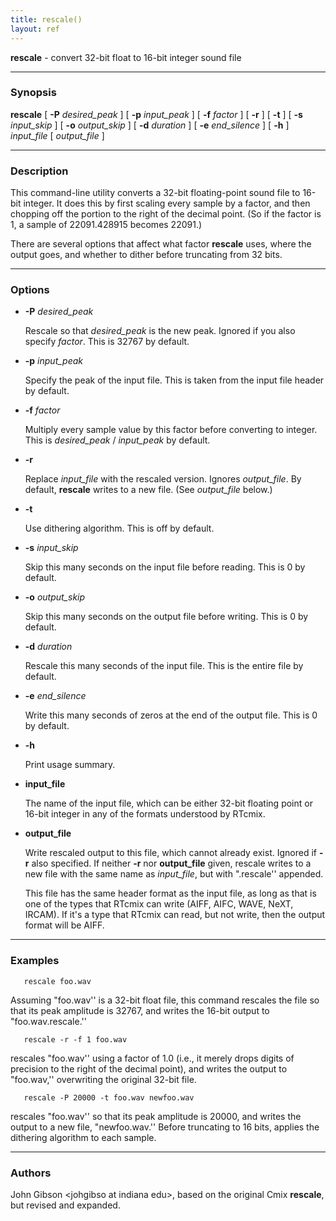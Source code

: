 ```yaml
---
title: rescale()
layout: ref
---
```


**rescale** - convert 32-bit float to 16-bit integer sound file

-----

### Synopsis

**rescale** \[ **-P** *desired\_peak* \] \[ **-p** *input\_peak* \] \[
**-f** *factor* \] \[ **-r** \] \[ **-t** \] \[ **-s** *input\_skip* \]
\[ **-o** *output\_skip* \] \[ **-d** *duration* \] \[ **-e**
*end\_silence* \] \[ **-h** \] *input\_file* \[ *output\_file* \]

-----

### Description

This command-line utility converts a 32-bit floating-point sound file to
16-bit integer. It does this by first scaling every sample by a factor,
and then chopping off the portion to the right of the decimal point. (So
if the factor is 1, a sample of 22091.428915 becomes 22091.)

There are several options that affect what factor **rescale** uses,
where the output goes, and whether to dither before truncating from 32
bits.

-----

### Options

  - **-P** *desired\_peak*  
      
    Rescale so that *desired\_peak* is the new peak. Ignored if you also
    specify *factor*. This is 32767 by default.

  - **-p** *input\_peak*  
      
    Specify the peak of the input file. This is taken from the input
    file header by default.

  - **-f** *factor*  
      
    Multiply every sample value by this factor before converting to
    integer. This is *desired\_peak* / *input\_peak* by default.

  - **-r**  
      
    Replace *input\_file* with the rescaled version. Ignores
    *output\_file*. By default, **rescale** writes to a new file. (See
    *output\_file* below.)

  - **-t**  
      
    Use dithering algorithm. This is off by default.

  - **-s** *input\_skip*  
      
    Skip this many seconds on the input file before reading. This is 0
    by default.

  - **-o** *output\_skip*  
      
    Skip this many seconds on the output file before writing. This is 0
    by default.

  - **-d** *duration*  
      
    Rescale this many seconds of the input file. This is the entire file
    by default.

  - **-e** *end\_silence*  
      
    Write this many seconds of zeros at the end of the output file. This
    is 0 by default.

  - **-h**  
      
    Print usage summary.

  - **input\_file**  
      
    The name of the input file, which can be either 32-bit floating
    point or 16-bit integer in any of the formats understood by RTcmix.

  - **output\_file**  
      
    Write rescaled output to this file, which cannot already exist.
    Ignored if **-r** also specified. If neither **-r** nor
    **output\_file** given, rescale writes to a new file with the same
    name as *input\_file*, but with ".rescale'' appended.
    
    This file has the same header format as the input file, as long as
    that is one of the types that RTcmix can write (AIFF, AIFC, WAVE,
    NeXT, IRCAM). If it's a type that RTcmix can read, but not write,
    then the output format will be AIFF.

-----

### Examples

``` 
   rescale foo.wav
```

Assuming "foo.wav'' is a 32-bit float file, this command rescales the
file so that its peak amplitude is 32767, and writes the 16-bit output
to "foo.wav.rescale.''

``` 
   rescale -r -f 1 foo.wav
```

rescales "foo.wav'' using a factor of 1.0 (i.e., it merely drops digits
of precision to the right of the decimal point), and writes the output
to "foo.wav,'' overwriting the original 32-bit file.

``` 
   rescale -P 20000 -t foo.wav newfoo.wav
```

rescales "foo.wav'' so that its peak amplitude is 20000, and writes the
output to a new file, "newfoo.wav.'' Before truncating to 16 bits,
applies the dithering algorithm to each sample.

-----

### Authors

John Gibson \<johgibso at indiana edu\>, based on the original Cmix
**rescale**, but revised and expanded.
